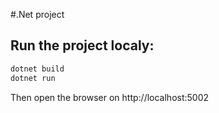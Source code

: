 #.Net project
## Run the project localy:
```bash
dotnet build
dotnet run
```
Then open the browser on http://localhost:5002